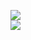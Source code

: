 [![](https://img.shields.io/badge/Made%20With-Github%20Spray-lightgrey.svg?style=for-the-badge&logo=github)](https://github.com/Annihil/github-spray#4965)  
[![](https://i.imgur.com/2DrTn0Z.gif)](https://github.com/Annihil/github-spray)